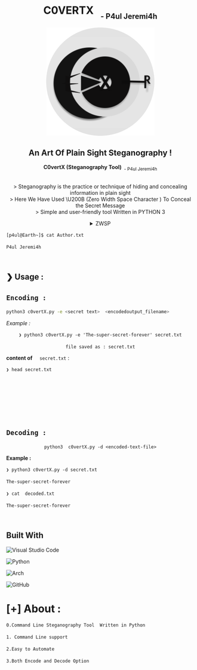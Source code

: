 <div align=center>
<center>
<h1>C0VERTX &nbsp;<sub> <sub>- P4ul Jeremi4h</sub>
</h1>
</center>
</div>

<div align=center>

![](finallogo.png) 
</center>

<h2>An Art Of Plain Sight <b>Steganography !</b> </h2> 

 <b>C0vertX (Steganography Tool) &nbsp;</b><sub>- P4ul Jeremi4h</sub> <br>
<br>
 <p> 
 > Steganography is the practice or technique of hiding and concealing information in plain sight <br>
 > Here We Have Used \U200B (Zero Width Space Character ) To Conceal the Secret Message <br>
 > Simple and user-friendly tool Written in PYTHON 3
 
  <details>
 <summary>ZWSP </summary>
 <p>commonly abbreviated ZWSP
this character is intended for invisible word separation and for line break control; it has no width, but its presence between two characters does not prevent increased letter spacing in justification
</p>
</details>
 
 </p>

</div>


```
[p4ul@Earth~]$ cat Author.txt

P4ul Jeremi4h
```
</center>


<br>

## ❯ Usage :

## `Encoding : `


```bash
python3 c0vertX.py -e <secret text>  <encodedoutput_filename> 

```
*Example :*

<center>

```
❯ python3 c0vertX.py -e 'The-super-secret-forever' secret.txt

file saved as : secret.txt
```
</center>

**content of** &nbsp; ` secret.txt` :

```bash
❯ head secret.txt









```

## `Decoding : `

<center>

```
python3  c0vertX.py -d <encoded-text-file>
```

</center>

**Example :**

```
❯ python3 c0vertX.py -d secret.txt

The-super-secret-forever

❯ cat  decoded.txt

The-super-secret-forever
```

<br>


## Built With 

![Visual Studio Code](https://img.shields.io/badge/Visual%20Studio%20Code-0078d7.svg?style=for-the-badge&logo=visual-studio-code&logoColor=white)

![Python](https://img.shields.io/badge/python-3670A0?style=for-the-badge&logo=python&logoColor=ffdd54)

![Arch](https://img.shields.io/badge/Arch%20Linux-1793D1?logo=arch-linux&logoColor=fff&style=for-the-badge)

![GitHub](https://img.shields.io/badge/github-%23121011.svg?style=for-the-badge&logo=github&logoColor=white)

# [+] About  : 

```
0.Command Line Steganography Tool  Written in Python

1. Command Line support 

2.Easy to Automate

3.Both Encode and Decode Option
```
